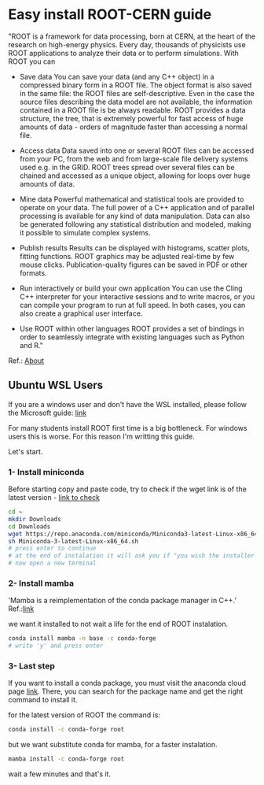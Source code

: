 # Easy install ROOT-CERN guide

"ROOT is a framework for data processing, born at CERN, at the heart of the research on high-energy physics. Every day, thousands of physicists use ROOT applications to analyze their data or to perform simulations. With ROOT you can

- Save data You can save your data (and any C++ object) in a compressed binary form in a ROOT file. The object format is also saved in the same file: the ROOT files are self-descriptive. Even in the case the source files describing the data model are not available, the information contained in a ROOT file is be always readable. ROOT provides a data structure, the tree, that is extremely powerful for fast access of huge amounts of data - orders of magnitude faster than accessing a normal file.

- Access data Data saved into one or several ROOT files can be accessed from your PC, from the web and from large-scale file delivery systems used e.g. in the GRID. ROOT trees spread over several files can be chained and accessed as a unique object, allowing for loops over huge amounts of data.

- Mine data Powerful mathematical and statistical tools are provided to operate on your data. The full power of a C++ application and of parallel processing is available for any kind of data manipulation. Data can also be generated following any statistical distribution and modeled, making it possible to simulate complex systems.

- Publish results Results can be displayed with histograms, scatter plots, fitting functions. ROOT graphics may be adjusted real-time by few mouse clicks. Publication-quality figures can be saved in PDF or other formats.

- Run interactively or build your own application You can use the Cling C++ interpreter for your interactive sessions and to write macros, or you can compile your program to run at full speed. In both cases, you can also create a graphical user interface.

- Use ROOT within other languages ROOT provides a set of bindings in order to seamlessly integrate with existing languages such as Python and R." 

Ref.: [About](https://root.cern/about/)

## Ubuntu WSL Users

If you are a windows user and don't have the WSL installed, please follow the Microsoft guide: [link](https://docs.microsoft.com/pt-br/windows/wsl/install)

For many students install ROOT first time is a big bottleneck. For windows users this is worse. For this reason I'm writting this guide.

Let's start.

### 1- Install miniconda

Before starting copy and paste code, try to check if the wget link is of the latest version - [link to check](https://docs.conda.io/en/latest/miniconda.html#:~:text=Miniconda%20is%20a%20free%20minimal,zlib%20and%20a%20few%20others.)

```bash
cd ~
mkdir Downloads
cd Downloads
wget https://repo.anaconda.com/miniconda/Miniconda3-latest-Linux-x86_64.sh
sh Miniconda-3-latest-Linux-x86_64.sh
# press enter to continue
# at the end of instalation it will ask you if "you wish the installer to initialize Miniconda3 by running conda init?". Write 'yes' and then press enter .
# now open a new terminal
```

### 2- Install mamba

'Mamba is a reimplementation of the conda package manager in C++.' 
Ref.:[link](https://github.com/mamba-org/mamba)

we want it installed to not wait a life for the end of ROOT instalation.

```bash
conda install mamba -n base -c conda-forge
# write 'y' and press enter
```

### 3- Last step  
If you want to install a conda package, you must visit the anaconda cloud page [link](https://anaconda.org/). There, you can search for the package name and get the right command to install it.

for the latest version of ROOT the command is:

```bash
conda install -c conda-forge root
``` 

but we want substitute conda for mamba, for a faster instalation.


```bash
mamba install -c conda-forge root
``` 

wait a few minutes and that's it.